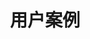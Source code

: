 ---
type: docs
title: "用户案例"
linkTitle: "用户案例"
weight: 2
manualLinkRelref: ../../users/
manualLinkTarget: _blank
_build: { render: link }
---